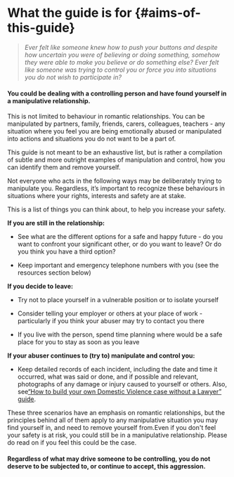 # What the guide is for {#aims-of-this-guide}

> _Ever felt like someone knew how to push your buttons and despite how uncertain you were of believing or doing something, somehow they were able to make you believe or do something else? Ever felt like someone was trying to control you or force you into situations you do not wish to participate in?_



#### **You could be dealing with a controlling person and have found yourself in a manipulative relationship.**

This is not limited to behaviour in romantic relationships. You can be manipulated by partners, family, friends, carers, colleagues, teachers - any situation where you feel you are being emotionally abused or manipulated into actions and situations you do not want to be a part of.

This guide is not meant to be an exhaustive list, but is rather a compilation of subtle and more outright examples of manipulation and control, how you can identify them and remove yourself.

Not everyone who acts in the following ways may be deliberately trying to manipulate you. Regardless, it’s important to recognize these behaviours in situations where your rights, interests and safety are at stake.

This is a list of things you can think about, to help you increase your safety.

**If you are still in the relationship:**

* See what are the different options for a safe and happy future - do you want to confront your significant other, or do you want to leave? Or do you think you have a third option?

* Keep important and emergency telephone numbers with you \(see the resources section below\)

**If you decide to leave:**

* Try not to place yourself in a vulnerable position or to isolate yourself

* Consider telling your employer or others at your place of work - particularly if you think your abuser may try to contact you there

* If you live with the person, spend time planning where would be a safe place for you to stay as soon as you leave

**If your abuser continues to \(try to\) manipulate and control you:**

* Keep detailed records of each incident, including the date and time it occurred, what was said or done, and if possible and relevant, photographs of any damage or injury caused to yourself or others. Also, see[“How to build your own Domestic Violence case without a Lawyer” guide](http://chayn.co/how-to-build-your-own-case/).

These three scenarios have an emphasis on romantic relationships, but the principles behind all of them apply to any manipulative situation you may find yourself in, and need to remove yourself from.Even if you don't feel your safety is at risk, you could still be in a manipulative relationship. Please do read on if you feel this could be the case.

#### Regardless of what may drive someone to be controlling, you do not deserve to be subjected to, or continue to accept, this aggression.

#### 



